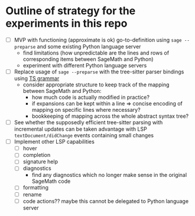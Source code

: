 # Outline of strategy for the experiments in this repo

- [ ] MVP with functioning (approximate is ok) go-to-definition using `sage --preparse` and some existing Python language server
  - find limitations (how unpredictable are the lines and rows of corresponding items between SageMath and Python)
  - experiment with different Python language servers
- [ ] Replace usage of `sage --preparse` with the tree-sitter parser bindings using [TS grammar](https://github.com/havarddj/tree-sitter-sage/tree/main)
  - consider appropriate structure to keep track of the mapping between SageMath and Python:
    - how much code is actually modified in practice?
    - if expansions can be kept within a line => concise encoding of mapping on specific lines where necessary?
    - bookkeeping of mapping across the whole abstract syntax tree?
- [ ] See whether the supposedly efficient tree-sitter parsing with incremental updates can be taken advantage with LSP `textDocument/didChange` events containing small changes
- [ ] Implement other LSP capabilities
  - [ ] hover
  - [ ] completion
  - [ ] signature help
  - [ ] diagnostics
    - find any diagnostics which no longer make sense in the original SageMath code
  - [ ] formatting
  - [ ] rename
  - [ ] code actions?? maybe this cannot be delegated to Python language server
